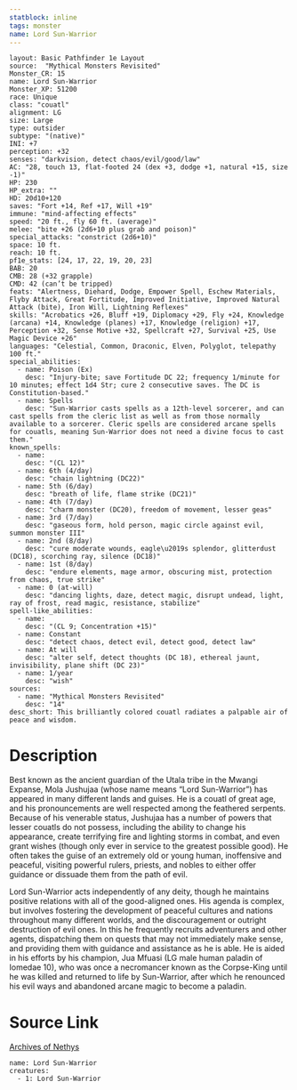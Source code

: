 ```yaml
---
statblock: inline
tags: monster
name: Lord Sun-Warrior
---
```

```statblock
layout: Basic Pathfinder 1e Layout
source:  "Mythical Monsters Revisited"
Monster_CR: 15
name: Lord Sun-Warrior
Monster_XP: 51200
race: Unique
class: "couatl"
alignment: LG
size: Large
type: outsider
subtype: "(native)"
INI: +7
perception: +32
senses: "darkvision, detect chaos/evil/good/law"
AC: "28, touch 13, flat-footed 24 (dex +3, dodge +1, natural +15, size -1)"
HP: 230
HP_extra: ""
HD: 20d10+120
saves: "Fort +14, Ref +17, Will +19"
immune: "mind-affecting effects"
speed: "20 ft., fly 60 ft. (average)"
melee: "bite +26 (2d6+10 plus grab and poison)"
special_attacks: "constrict (2d6+10)"
space: 10 ft.
reach: 10 ft.
pf1e_stats: [24, 17, 22, 19, 20, 23]
BAB: 20
CMB: 28 (+32 grapple)
CMD: 42 (can’t be tripped)
feats: "Alertness, Diehard, Dodge, Empower Spell, Eschew Materials, Flyby Attack, Great Fortitude, Improved Initiative, Improved Natural Attack (bite), Iron Will, Lightning Reflexes"
skills: "Acrobatics +26, Bluff +19, Diplomacy +29, Fly +24, Knowledge (arcana) +14, Knowledge (planes) +17, Knowledge (religion) +17, Perception +32, Sense Motive +32, Spellcraft +27, Survival +25, Use Magic Device +26"
languages: "Celestial, Common, Draconic, Elven, Polyglot, telepathy 100 ft."
special_abilities:
  - name: Poison (Ex)
    desc: "Injury-bite; save Fortitude DC 22; frequency 1/minute for 10 minutes; effect 1d4 Str; cure 2 consecutive saves. The DC is Constitution-based."
  - name: Spells
    desc: "Sun-Warrior casts spells as a 12th-level sorcerer, and can cast spells from the cleric list as well as from those normally available to a sorcerer. Cleric spells are considered arcane spells for couatls, meaning Sun-Warrior does not need a divine focus to cast them."
known_spells:
  - name:
    desc: "(CL 12)"
  - name: 6th (4/day)
    desc: "chain lightning (DC22)"
  - name: 5th (6/day)
    desc: "breath of life, flame strike (DC21)"
  - name: 4th (7/day)
    desc: "charm monster (DC20), freedom of movement, lesser geas"
  - name: 3rd (7/day)
    desc: "gaseous form, hold person, magic circle against evil, summon monster III"
  - name: 2nd (8/day)
    desc: "cure moderate wounds, eagle\u2019s splendor, glitterdust (DC18), scorching ray, silence (DC18)"
  - name: 1st (8/day)
    desc: "endure elements, mage armor, obscuring mist, protection from chaos, true strike"
  - name: 0 (at-will)
    desc: "dancing lights, daze, detect magic, disrupt undead, light, ray of frost, read magic, resistance, stabilize"
spell-like_abilities:
  - name:
    desc: "(CL 9; Concentration +15)"
  - name: Constant
    desc: "detect chaos, detect evil, detect good, detect law"
  - name: At will
    desc: "alter self, detect thoughts (DC 18), ethereal jaunt, invisibility, plane shift (DC 23)"
  - name: 1/year
    desc: "wish"
sources:
  - name: "Mythical Monsters Revisited"
    desc: "14"
desc_short: This brilliantly colored couatl radiates a palpable air of peace and wisdom.
```
# Description
Best known as the ancient guardian of the Utala tribe in the Mwangi Expanse, Mola Jushujaa (whose name means “Lord Sun-Warrior”) has appeared in many different lands and guises. He is a couatl of great age, and his pronouncements are well respected among the feathered serpents. Because of his venerable status, Jushujaa has a number of powers that lesser couatls do not possess, including the ability to change his appearance, create terrifying fire and lighting storms in combat, and even grant wishes (though only ever in service to the greatest possible good). He often takes the guise of an extremely old or young human, inoffensive and peaceful, visiting powerful rulers, priests, and nobles to either offer guidance or dissuade them from the path of evil.

Lord Sun-Warrior acts independently of any deity, though he maintains positive relations with all of the good-aligned ones. His agenda is complex, but involves fostering the development of peaceful cultures and nations throughout many different worlds, and the discouragement or outright destruction of evil ones. In this he frequently recruits adventurers and other agents, dispatching them on quests that may not immediately make sense, and providing them with guidance and assistance as he is able. He is aided in his efforts by his champion, Jua Mfuasi (LG male human paladin of Iomedae 10), who was once a necromancer known as the Corpse-King until he was killed and returned to life by Sun-Warrior, after which he renounced his evil ways and abandoned arcane magic to become a paladin.
# Source Link
[Archives of Nethys](https://aonprd.com/MonsterDisplay.aspx?ItemName=Lord%20Sun-Warrior)
```encounter-table
name: Lord Sun-Warrior
creatures:
  - 1: Lord Sun-Warrior
```
